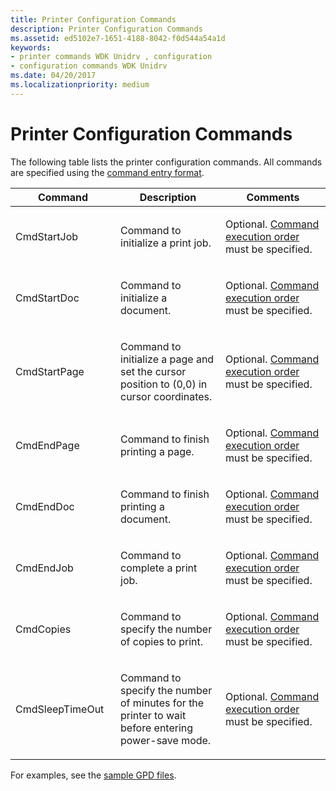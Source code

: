 ```yaml
---
title: Printer Configuration Commands
description: Printer Configuration Commands
ms.assetid: ed5102e7-1651-4188-8042-f0d544a54a1d
keywords:
- printer commands WDK Unidrv , configuration
- configuration commands WDK Unidrv
ms.date: 04/20/2017
ms.localizationpriority: medium
---
```


# Printer Configuration Commands





The following table lists the printer configuration commands. All commands are specified using the [command entry format](command-entry-format.md).

<table>
<colgroup>
<col width="33%" />
<col width="33%" />
<col width="33%" />
</colgroup>
<thead>
<tr class="header">
<th>Command</th>
<th>Description</th>
<th>Comments</th>
</tr>
</thead>
<tbody>
<tr class="odd">
<td><p>CmdStartJob</p></td>
<td><p>Command to initialize a print job.</p></td>
<td><p>Optional. <a href="command-execution-order.md" data-raw-source="[Command execution order](command-execution-order.md)">Command execution order</a> must be specified.</p></td>
</tr>
<tr class="even">
<td><p>CmdStartDoc</p></td>
<td><p>Command to initialize a document.</p></td>
<td><p>Optional. <a href="command-execution-order.md" data-raw-source="[Command execution order](command-execution-order.md)">Command execution order</a> must be specified.</p></td>
</tr>
<tr class="odd">
<td><p>CmdStartPage</p></td>
<td><p>Command to initialize a page and set the cursor position to (0,0) in cursor coordinates.</p></td>
<td><p>Optional. <a href="command-execution-order.md" data-raw-source="[Command execution order](command-execution-order.md)">Command execution order</a> must be specified.</p></td>
</tr>
<tr class="even">
<td><p>CmdEndPage</p></td>
<td><p>Command to finish printing a page.</p></td>
<td><p>Optional. <a href="command-execution-order.md" data-raw-source="[Command execution order](command-execution-order.md)">Command execution order</a> must be specified.</p></td>
</tr>
<tr class="odd">
<td><p>CmdEndDoc</p></td>
<td><p>Command to finish printing a document.</p></td>
<td><p>Optional. <a href="command-execution-order.md" data-raw-source="[Command execution order](command-execution-order.md)">Command execution order</a> must be specified.</p></td>
</tr>
<tr class="even">
<td><p>CmdEndJob</p></td>
<td><p>Command to complete a print job.</p></td>
<td><p>Optional. <a href="command-execution-order.md" data-raw-source="[Command execution order](command-execution-order.md)">Command execution order</a> must be specified.</p></td>
</tr>
<tr class="odd">
<td><p>CmdCopies</p></td>
<td><p>Command to specify the number of copies to print.</p></td>
<td><p>Optional. <a href="command-execution-order.md" data-raw-source="[Command execution order](command-execution-order.md)">Command execution order</a> must be specified.</p></td>
</tr>
<tr class="even">
<td><p>CmdSleepTimeOut</p></td>
<td><p>Command to specify the number of minutes for the printer to wait before entering power-save mode.</p></td>
<td><p>Optional. <a href="command-execution-order.md" data-raw-source="[Command execution order](command-execution-order.md)">Command execution order</a> must be specified.</p></td>
</tr>
</tbody>
</table>

 

For examples, see the [sample GPD files](sample-gpd-files.md).

 

 




